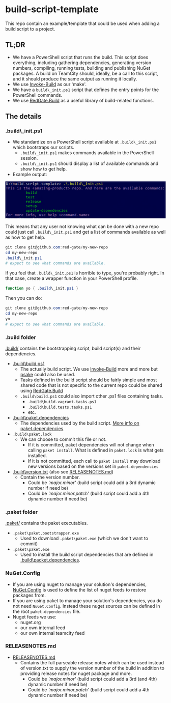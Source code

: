 # build-script-template
This repo contain an example/template that could be used when adding a build script to a project.

## TL;DR

* We have a PowerShell script that runs the build. This script does everything, including gathering dependencies, generating version numbers, compiling, running tests, building and publishing NuGet packages. A build on TeamCity should, ideally, be a call to this script, and it should produce the same output as running it locally.
* We use [Invoke-Build](https://github.com/nightroman/Invoke-Build) as our 'make'.
* We have a `build\_init.ps1` script that defines the entry points for the PowerShell commands.
* We use [RedGate.Build](https://github.com/red-gate/RedGate.Build) as a useful library of build-related functions.


## The details

### .build\\\_init.ps1

* We standardize on a PowerShell script available at `.build\_init.ps1` which bootstraps our scripts.
  * `.build\_init.ps1` makes commands available in the PowerShell session.
  * `.build\_init.ps1` should display a list of available commands and show how to get help.
* Example output:

![help-message](images/help-message.png)

This means that any user not knowing what can be done with a new repo could just call `.build\_init.ps1` and get a list of commands available as well as how to get help.

```powershell
git clone git@github.com:red-gate/my-new-repo
cd my-new-repo
.build\_init.ps1
# expect to see what commands are available.
```

If you feel that `.build\_init.ps1` is horrible to type, you're probably right.
In that case, create a wrapper function in your PowerShell profile.
```powershell
function yo { .build\_init.ps1 }
```
Then you can do:
```powershell
git clone git@github.com:red-gate/my-new-repo
cd my-new-repo
yo
# expect to see what commands are available.
```

### .build folder
[.build/](.build) contains the bootstrapping script, build script(s) and their dependencies.
* [.build\\build.ps1](.build/build.ps1)
  * The actually build script. We use [Invoke-Build](https://github.com/nightroman/Invoke-Build) more and more but [psake](https://github.com/psake/psake) could also be used.
  * Tasks defined in the build script should be fairly simple and most shared code that is not specific to the current repo could be shared using [RedGate.Build](https://github.com/red-gate/RedGate.Build)
  * `.build\build.ps1` could also import other .ps1 files containing tasks.
    * `.build\build.vagrant.tasks.ps1`
    * `.build\build.tests.tasks.ps1`
    * etc.
* [.build\\paket.dependencies](.build/paket.dependencies)
  * The dependencies used by the build script. [More info on paket.dependencies](https://fsprojects.github.io/Paket/dependencies-file.html)
* `.build\paket.lock`
  * We can choose to commit this file or not.
    * If it is committed, paket dependencies will not change when calling `paket install`. What is defined in `paket.lock` is what gets installed.
    * If it is not committed, each call to `paket install` may download new versions based on the versions set in `paket.dependencies`
* [.build\\version.txt](.build/version.txt) (also see [RELEASENOTES.md](#RELEASENOTES.md))
  * Contain the version number.
    * Could be *'major.minor'* (build script could add a 3rd dynamic number if need be)
    * Could be *'major.minor.patch'* (build script could add a 4th dynamic number if need be)

### .paket folder
[.paket/](.paket) contains the paket executables.
* `.paket\paket.bootstrapper.exe`
  * Used to download `.paket\paket.exe` (which we don't want to commit)
* `.paket\paket.exe`
  * Used to install the build script dependencies that are defined in [.build\\packet.dependencies](.build/packet.dependencies).

### NuGet.Config
* If you are using nuget to manage your solution's dependencies, [NuGet.Config](NuGet.Config) is used to define the list of nuget feeds to restore packages from.
* If you are using paket to manage your solution's dependencies, you do not need `NuGet.Config`. Instead these nuget sources can be defined in the root `paket.dependencies` file.
* Nuget feeds we use:
  * nuget.org
  * our own internal feed
  * our own internal teamcity feed

### RELEASENOTES.md
* [RELEASENOTES.md](RELEASENOTES.md)
  * Contains the full parseable release notes which can be used instead of version.txt to supply the version number of the build in addition to providing release notes for nuget package and more.
    * Could be *'major.minor'* (build script could add a 3rd (and 4th) dynamic number if need be)
    * Could be *'major.minor.patch'* (build script could add a 4th dynamic number if need be)
